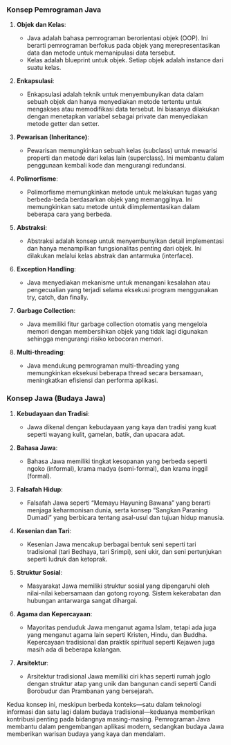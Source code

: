 ### Konsep Pemrograman Java

1. **Objek dan Kelas**:
   - Java adalah bahasa pemrograman berorientasi objek (OOP). Ini berarti pemrograman berfokus pada objek yang merepresentasikan data dan metode untuk memanipulasi data tersebut.
   - Kelas adalah blueprint untuk objek. Setiap objek adalah instance dari suatu kelas.

2. **Enkapsulasi**:
   - Enkapsulasi adalah teknik untuk menyembunyikan data dalam sebuah objek dan hanya menyediakan metode tertentu untuk mengakses atau memodifikasi data tersebut. Ini biasanya dilakukan dengan menetapkan variabel sebagai private dan menyediakan metode getter dan setter.

3. **Pewarisan (Inheritance)**:
   - Pewarisan memungkinkan sebuah kelas (subclass) untuk mewarisi properti dan metode dari kelas lain (superclass). Ini membantu dalam penggunaan kembali kode dan mengurangi redundansi.

4. **Polimorfisme**:
   - Polimorfisme memungkinkan metode untuk melakukan tugas yang berbeda-beda berdasarkan objek yang memanggilnya. Ini memungkinkan satu metode untuk diimplementasikan dalam beberapa cara yang berbeda.

5. **Abstraksi**:
   - Abstraksi adalah konsep untuk menyembunyikan detail implementasi dan hanya menampilkan fungsionalitas penting dari objek. Ini dilakukan melalui kelas abstrak dan antarmuka (interface).

6. **Exception Handling**:
   - Java menyediakan mekanisme untuk menangani kesalahan atau pengecualian yang terjadi selama eksekusi program menggunakan try, catch, dan finally.

7. **Garbage Collection**:
   - Java memiliki fitur garbage collection otomatis yang mengelola memori dengan membersihkan objek yang tidak lagi digunakan sehingga mengurangi risiko kebocoran memori.

8. **Multi-threading**:
   - Java mendukung pemrograman multi-threading yang memungkinkan eksekusi beberapa thread secara bersamaan, meningkatkan efisiensi dan performa aplikasi.

### Konsep Jawa (Budaya Jawa)

1. **Kebudayaan dan Tradisi**:
   - Jawa dikenal dengan kebudayaan yang kaya dan tradisi yang kuat seperti wayang kulit, gamelan, batik, dan upacara adat. 

2. **Bahasa Jawa**:
   - Bahasa Jawa memiliki tingkat kesopanan yang berbeda seperti ngoko (informal), krama madya (semi-formal), dan krama inggil (formal).

3. **Falsafah Hidup**:
   - Falsafah Jawa seperti “Memayu Hayuning Bawana” yang berarti menjaga keharmonisan dunia, serta konsep “Sangkan Paraning Dumadi” yang berbicara tentang asal-usul dan tujuan hidup manusia.

4. **Kesenian dan Tari**:
   - Kesenian Jawa mencakup berbagai bentuk seni seperti tari tradisional (tari Bedhaya, tari Srimpi), seni ukir, dan seni pertunjukan seperti ludruk dan ketoprak.

5. **Struktur Sosial**:
   - Masyarakat Jawa memiliki struktur sosial yang dipengaruhi oleh nilai-nilai kebersamaan dan gotong royong. Sistem kekerabatan dan hubungan antarwarga sangat dihargai.

6. **Agama dan Kepercayaan**:
   - Mayoritas penduduk Jawa menganut agama Islam, tetapi ada juga yang menganut agama lain seperti Kristen, Hindu, dan Buddha. Kepercayaan tradisional dan praktik spiritual seperti Kejawen juga masih ada di beberapa kalangan.

7. **Arsitektur**:
   - Arsitektur tradisional Jawa memiliki ciri khas seperti rumah joglo dengan struktur atap yang unik dan bangunan candi seperti Candi Borobudur dan Prambanan yang bersejarah.

Kedua konsep ini, meskipun berbeda konteks—satu dalam teknologi informasi dan satu lagi dalam budaya tradisional—keduanya memberikan kontribusi penting pada bidangnya masing-masing. Pemrograman Java membantu dalam pengembangan aplikasi modern, sedangkan budaya Jawa memberikan warisan budaya yang kaya dan mendalam.
